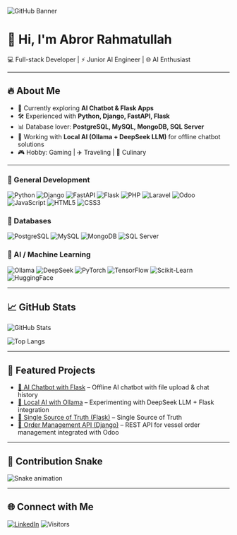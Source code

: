 <!-- Banner -->
![GitHub Banner](https://raw.githubusercontent.com/kyechan99/capsule-render/main/demo/header.png)

# 👋 Hi, I'm Abror Rahmatullah  

💻 Full-stack Developer | ⚡ Junior AI Engineer | 🌐 AI Enthusiast  

---

## 🔥 About Me
- 🌱 Currently exploring **AI Chatbot & Flask Apps**
- 🛠️ Experienced with **Python, Django, FastAPI, Flask**
- 📊 Database lover: **PostgreSQL, MySQL, MongoDB, SQL Server**
- 🤖 Working with **Local AI (Ollama + DeepSeek LLM)** for offline chatbot solutions
- 🎮 Hobby: Gaming | ✈️ Traveling | 🍜 Culinary  

---

### 🔹 General Development
![Python](https://img.shields.io/badge/Python-3776AB?logo=python&logoColor=white)
![Django](https://img.shields.io/badge/Django-092E20?logo=django&logoColor=white)
![FastAPI](https://img.shields.io/badge/FastAPI-009688?logo=fastapi&logoColor=white)
![Flask](https://img.shields.io/badge/Flask-000000?logo=flask&logoColor=white)
![PHP](https://img.shields.io/badge/PHP-777BB4?logo=php&logoColor=white)
![Laravel](https://img.shields.io/badge/Laravel-FF2D20?logo=laravel&logoColor=white)
![Odoo](https://img.shields.io/badge/Odoo-714B67?logo=odoo&logoColor=white)
![JavaScript](https://img.shields.io/badge/JavaScript-F7DF1E?logo=javascript&logoColor=black)
![HTML5](https://img.shields.io/badge/HTML5-E34F26?logo=html5&logoColor=white)
![CSS3](https://img.shields.io/badge/CSS3-1572B6?logo=css3&logoColor=white)

### 🔹 Databases
![PostgreSQL](https://img.shields.io/badge/PostgreSQL-316192?logo=postgresql&logoColor=white)
![MySQL](https://img.shields.io/badge/MySQL-4479A1?logo=mysql&logoColor=white)
![MongoDB](https://img.shields.io/badge/MongoDB-4EA94B?logo=mongodb&logoColor=white)
![SQL Server](https://img.shields.io/badge/SQL%20Server-CC2927?logo=microsoftsqlserver&logoColor=white)

### 🔹 AI / Machine Learning
![Ollama](https://img.shields.io/badge/Ollama-000000?logo=ollama&logoColor=white)
![DeepSeek](https://img.shields.io/badge/DeepSeek-AI-blueviolet?logo=github&logoColor=white)
![PyTorch](https://img.shields.io/badge/PyTorch-EE4C2C?logo=pytorch&logoColor=white)
![TensorFlow](https://img.shields.io/badge/TensorFlow-FF6F00?logo=tensorflow&logoColor=white)
![Scikit-Learn](https://img.shields.io/badge/Scikit--Learn-F7931E?logo=scikitlearn&logoColor=white)
![HuggingFace](https://img.shields.io/badge/HuggingFace-FFB000?logo=huggingface&logoColor=white)

---

## 📈 GitHub Stats
![GitHub Stats](https://github-readme-stats.vercel.app/api?username=abrorrahmatullah&show_icons=true&theme=radical)

![Top Langs](https://github-readme-stats.vercel.app/api/top-langs/?username=abrorrahmatullah&layout=compact&theme=radical)

---

## 🚀 Featured Projects
- [🤖 AI Chatbot with Flask](https://github.com/abrorrahmatullah/ai-chatbot-flask) – Offline AI chatbot with file upload & chat history  
- [🧠 Local AI with Ollama](https://github.com/abrorrahmatullah/ollama-ai-integration) – Experimenting with DeepSeek LLM + Flask integration  
- [📅 Single Source of Truth (Flask)](https://github.com/AbrorRahmatullah/single-source-of-truth) – Single Source of Truth
- [🚢 Order Management API (Django)](https://github.com/abrorrahmatullah/order-management-api) – REST API for vessel order management integrated with Odoo  

---

## 🐍 Contribution Snake
![Snake animation](https://github.com/abrorrahmatullah/abrorrahmatullah/blob/output/github-contribution-grid-snake.svg)

---

## 🌐 Connect with Me
[![LinkedIn](https://img.shields.io/badge/LinkedIn-blue?logo=linkedin&logoColor=white)](https://linkedin.com/in/abrorrahmatullah)
![Visitors](https://visitor-badge.laobi.icu/badge?page_id=abrorrahmatullah)
